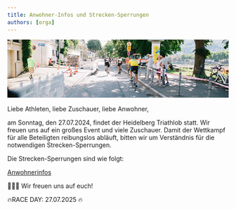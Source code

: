 ```yaml
---
title: Anwohner-Infos und Strecken-Sperrungen
authors: [orga]
---
```


![Unterkunft](/img/banner/Anfahrt.png)


Liebe Athleten, liebe Zuschauer, liebe Anwohner,

am Sonntag, den 27.07.2024, findet der Heidelberg Triathlob statt. Wir freuen uns auf ein großes Event und viele Zuschauer. Damit der Wettkampf für alle Beteiligten reibungslos abläuft, bitten wir um Verständnis für die notwendigen Strecken-Sperrungen.

Die Strecken-Sperrungen sind wie folgt:

[Anwohnerinfos](/misc/Anwohnerzettel_2025_final.pdf)

🎉🎉🎉 Wir freuen uns auf euch!

🔥RACE DAY: 27.07.2025 🔥 

